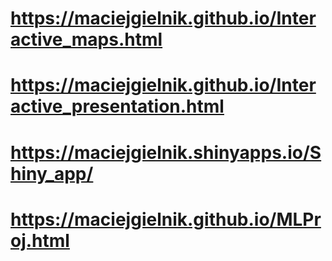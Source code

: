 # https://maciejgielnik.github.io/Interactive_maps.html
# https://maciejgielnik.github.io/Interactive_presentation.html
# https://maciejgielnik.shinyapps.io/Shiny_app/
# https://maciejgielnik.github.io/MLProj.html
